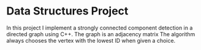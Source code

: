# Data Structures Project

In this project I implement a strongly connected component detection in a directed graph using C++. The graph is an adjacency matrix The algorithm always chooses the vertex with the lowest ID when given a choice.


